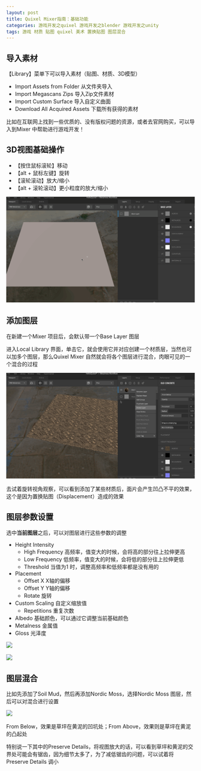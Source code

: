 ```yaml
---
layout: post
title: Quixel Mixer指南：基础功能
categories: 游戏开发之quixel 游戏开发之blender 游戏开发之unity
tags: 游戏 材质 贴图 quixel 美术 置换贴图 图层混合 
---
```


## 导入素材

【Library】菜单下可以导入素材（贴图、材质、3D模型）

* Import Assets from Folder 从文件夹导入
* Import Megascans Zips 导入Zip文件素材
* Import Custom Surface 导入自定义曲面
* Download All Acquired Assets 下载所有获得的素材

比如在互联网上找到一些优质的、没有版权问题的资源，或者去官网购买，可以导入到Mixer 中帮助进行游戏开发！

## 3D视图基础操作

* 【按住鼠标滚轮】移动
* 【alt + 鼠标左键】旋转
* 【滚轮滚动】放大/缩小
* 【alt + 滚轮滚动】更小粒度的放大/缩小

![](../media/image/2020-07-20/01.gif)

## 添加图层

在新建一个Mixer 项目后，会默认带一个Base Layer 图层

进入Local Library 界面，单击它，就会使用它并对应创建一个材质层，当然也可以加多个图层，那么Quixel Mixer 自然就会将各个图层进行混合，肉眼可见的一个混合的过程

![](../media/image/2020-07-20/02.gif)

去试着旋转视角观察，可以看到添加了某些材质后，面片会产生凹凸不平的效果，这个是因为置换贴图（Displacement）造成的效果

## 图层参数设置

选中**当前图层**之后，可以对图层进行这些参数的调整

* Height Intensity
	* High Frequency 高频率，值变大的时候，会将高的部分往上拉伸更高
	* Low Frequency 低频率，值变大的时候，会将低的部分往上拉伸更低
	* Threshold 当值为1 时，调整高频率和低频率都是没有用的
* Placement
	* Offset X X轴的偏移
	* Offset Y Y轴的偏移
	* Rotate 旋转
* Custom Scaling 自定义缩放值
	* Repetitions 重复次数
* Albedo 基础颜色，可以通过它调整当前基础颜色
* Metalness 金属值
* Gloss 光泽度

![](../media/image/2020-07-20/03.gif)

![](../media/image/2020-07-20/04.gif)

## 图层混合

比如先添加了Soil Mud，然后再添加Nordic Moss，选择Nordic Moss 图层，然后可以对混合进行设置

![](../media/image/2020-07-20/05.gif)

From Below，效果是草坪在黄泥的凹坑处；From Above，效果则是草坪在黄泥的凸起处

特别说一下其中的Preserve Details，将视图放大的话，可以看到草坪和黄泥的交界处可能会有锯齿，因为细节太多了，为了减低锯齿的问题，可以试着将Preserve Details 调小
